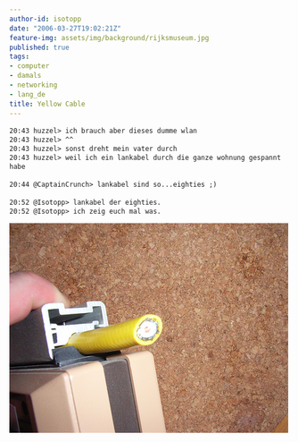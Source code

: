 ```yaml
---
author-id: isotopp
date: "2006-03-27T19:02:21Z"
feature-img: assets/img/background/rijksmuseum.jpg
published: true
tags:
- computer
- damals
- networking
- lang_de
title: Yellow Cable
---
```


    20:43 huzzel> ich brauch aber dieses dumme wlan
    20:43 huzzel> ^^
    20:43 huzzel> sonst dreht mein vater durch
    20:43 huzzel> weil ich ein lankabel durch die ganze wohnung gespannt habe
    
    20:44 @CaptainCrunch> lankabel sind so...eighties ;)
    
    20:52 @Isotopp> lankabel der eighties.
    20:52 @Isotopp> ich zeig euch mal was.

![](/uploads/yellow_cable.jpg)
